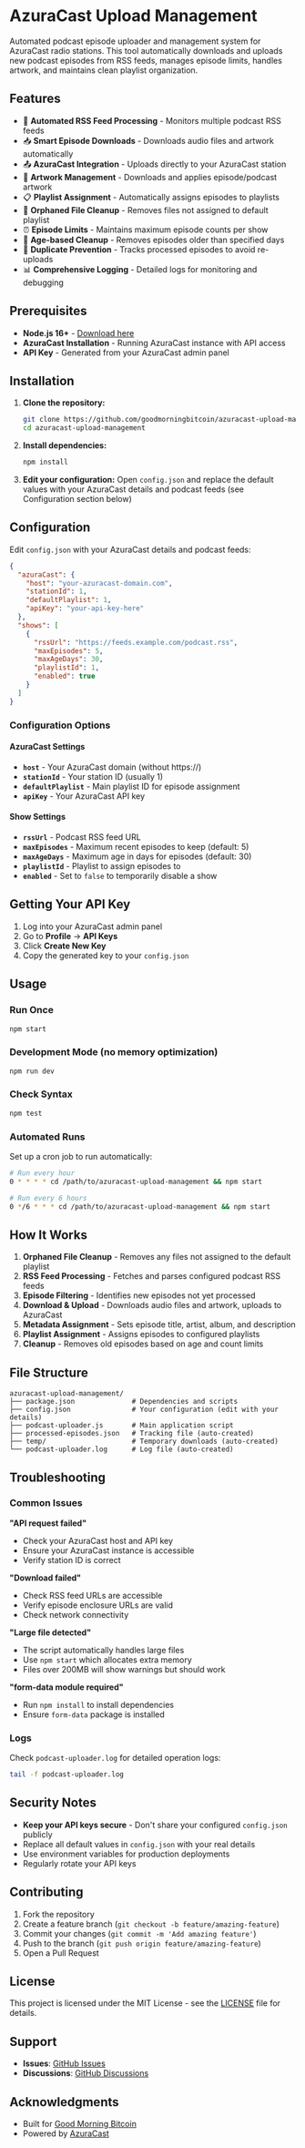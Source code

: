 # AzuraCast Upload Management

Automated podcast episode uploader and management system for AzuraCast radio stations. This tool automatically downloads and uploads new podcast episodes from RSS feeds, manages episode limits, handles artwork, and maintains clean playlist organization.

## Features

- 🚀 **Automated RSS Feed Processing** - Monitors multiple podcast RSS feeds
- 📥 **Smart Episode Downloads** - Downloads audio files and artwork automatically  
- 📤 **AzuraCast Integration** - Uploads directly to your AzuraCast station
- 🎨 **Artwork Management** - Downloads and applies episode/podcast artwork
- 📋 **Playlist Assignment** - Automatically assigns episodes to playlists
- 🧹 **Orphaned File Cleanup** - Removes files not assigned to default playlist
- ⏰ **Episode Limits** - Maintains maximum episode counts per show
- 📅 **Age-based Cleanup** - Removes episodes older than specified days
- 💾 **Duplicate Prevention** - Tracks processed episodes to avoid re-uploads
- 📊 **Comprehensive Logging** - Detailed logs for monitoring and debugging

## Prerequisites

- **Node.js 16+** - [Download here](https://nodejs.org/)
- **AzuraCast Installation** - Running AzuraCast instance with API access
- **API Key** - Generated from your AzuraCast admin panel

## Installation

1. **Clone the repository:**
   ```bash
   git clone https://github.com/goodmorningbitcoin/azuracast-upload-management.git
   cd azuracast-upload-management
   ```

2. **Install dependencies:**
   ```bash
   npm install
   ```

3. **Edit your configuration:**
   Open `config.json` and replace the default values with your AzuraCast details and podcast feeds (see Configuration section below)

## Configuration

Edit `config.json` with your AzuraCast details and podcast feeds:

```json
{
  "azuraCast": {
    "host": "your-azuracast-domain.com",
    "stationId": 1,
    "defaultPlaylist": 1,
    "apiKey": "your-api-key-here"
  },
  "shows": [
    {
      "rssUrl": "https://feeds.example.com/podcast.rss",
      "maxEpisodes": 5,
      "maxAgeDays": 30,
      "playlistId": 1,
      "enabled": true
    }
  ]
}
```

### Configuration Options

#### AzuraCast Settings
- **`host`** - Your AzuraCast domain (without https://)
- **`stationId`** - Your station ID (usually 1)  
- **`defaultPlaylist`** - Main playlist ID for episode assignment
- **`apiKey`** - Your AzuraCast API key

#### Show Settings
- **`rssUrl`** - Podcast RSS feed URL
- **`maxEpisodes`** - Maximum recent episodes to keep (default: 5)
- **`maxAgeDays`** - Maximum age in days for episodes (default: 30) 
- **`playlistId`** - Playlist to assign episodes to
- **`enabled`** - Set to `false` to temporarily disable a show

## Getting Your API Key

1. Log into your AzuraCast admin panel
2. Go to **Profile** → **API Keys**
3. Click **Create New Key**
4. Copy the generated key to your `config.json`

## Usage

### Run Once
```bash
npm start
```

### Development Mode (no memory optimization)
```bash
npm run dev
```

### Check Syntax
```bash
npm test
```

### Automated Runs
Set up a cron job to run automatically:
```bash
# Run every hour
0 * * * * cd /path/to/azuracast-upload-management && npm start

# Run every 6 hours  
0 */6 * * * cd /path/to/azuracast-upload-management && npm start
```

## How It Works

1. **Orphaned File Cleanup** - Removes any files not assigned to the default playlist
2. **RSS Feed Processing** - Fetches and parses configured podcast RSS feeds
3. **Episode Filtering** - Identifies new episodes not yet processed
4. **Download & Upload** - Downloads audio files and artwork, uploads to AzuraCast
5. **Metadata Assignment** - Sets episode title, artist, album, and description
6. **Playlist Assignment** - Assigns episodes to configured playlists
7. **Cleanup** - Removes old episodes based on age and count limits

## File Structure

```
azuracast-upload-management/
├── package.json              # Dependencies and scripts
├── config.json               # Your configuration (edit with your details)
├── podcast-uploader.js       # Main application script
├── processed-episodes.json   # Tracking file (auto-created)
├── temp/                     # Temporary downloads (auto-created)
└── podcast-uploader.log      # Log file (auto-created)
```

## Troubleshooting

### Common Issues

**"API request failed"**
- Check your AzuraCast host and API key
- Ensure your AzuraCast instance is accessible
- Verify station ID is correct

**"Download failed"** 
- Check RSS feed URLs are accessible
- Verify episode enclosure URLs are valid
- Check network connectivity

**"Large file detected"**
- The script automatically handles large files
- Use `npm start` which allocates extra memory
- Files over 200MB will show warnings but should work

**"form-data module required"**
- Run `npm install` to install dependencies
- Ensure `form-data` package is installed

### Logs

Check `podcast-uploader.log` for detailed operation logs:
```bash
tail -f podcast-uploader.log
```

## Security Notes

- **Keep your API keys secure** - Don't share your configured `config.json` publicly
- Replace all default values in `config.json` with your real details
- Use environment variables for production deployments
- Regularly rotate your API keys

## Contributing

1. Fork the repository
2. Create a feature branch (`git checkout -b feature/amazing-feature`)
3. Commit your changes (`git commit -m 'Add amazing feature'`)
4. Push to the branch (`git push origin feature/amazing-feature`)
5. Open a Pull Request

## License

This project is licensed under the MIT License - see the [LICENSE](LICENSE) file for details.

## Support

- **Issues**: [GitHub Issues](https://github.com/goodmorningbitcoin/azuracast-upload-management/issues)
- **Discussions**: [GitHub Discussions](https://github.com/goodmorningbitcoin/azuracast-upload-management/discussions)

## Acknowledgments

- Built for [Good Morning Bitcoin](https://goodmorningbitcoin.com)
- Powered by [AzuraCast](https://azuracast.com)
